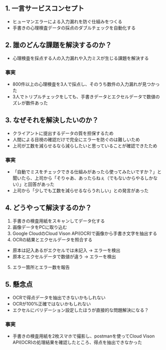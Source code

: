 ##  1. 一言サービスコンセプト
- ヒューマンエラーによる入力漏れを防ぐ仕組みをつくる 
- 手書きの心理検査データの採点のダブルチェックを自動化する

##  2. 誰のどんな課題を解決するのか？
- 心理検査を採点する人の入力漏れや入力ミスが生じる課題を解決する

### 事実
- 800件以上の心理検査を3人で採点し、そのうち数件の入力漏れが見つかった
- 3人でトリプルチェックをしても、手書きデータとエクセルデータで数値のズレが数件あった

##  3. なぜそれを解決したいのか？
- クライアントに提出するデータの質を担保するため
- 人間による目視の確認だけで完全にエラーを防ぐのは難しいため
- 上司が工数を減らせるなら減らしたいと思っていることが確認できたため

### 事実
- 「自動でミスをチェックできる仕組みがあったら使ってみたいですか？」と聞いたら、上司から「そりゃあ、あったらねぇ（でもないからやるしかない）」と回答があった
- 上司から「少しでも工数を減らせるならうれしい」との発言があった

##  4. どうやって解決するのか？
1. 手書きの検査用紙をスキャンしてデータ化する
2. 画像データをPCに取り込む
3. Google CloudのCloud Vison API(OCR)で画像から手書き文字を抽出する
4. OCRの結果とエクセルデータを照合する
  - 原本は記入あるがエクセルでは未記入 → エラーを検出
  - 原本とエクセルデータで数値が違う → エラーを検出
5. エラー箇所とエラー数を報告

## 5. 懸念点
- OCRで得点データを抽出できないかもしれない
- OCRが100%正確ではないかもしれない
- エクセルにバリデーション設定したほうが直接的な問題解決になる？ 

### 事実
- 手書きの検査用紙を2枚スマホで撮影し、postmanを使ってCloud Vison API(OCR)の処理結果を確認したところ、得点を抽出できなかった
